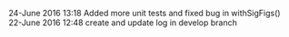 24-June 2016 13:18 Added more unit tests and fixed bug in withSigFigs()
22-June 2016 12:48 create and update log in develop branch
